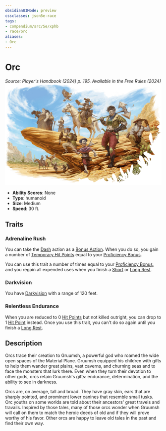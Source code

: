 ```yaml
---
obsidianUIMode: preview
cssclasses: json5e-race
tags:
- compendium/src/5e/xphb
- race/orc
aliases:
- Orc
---
```

# Orc
*Source: Player's Handbook (2024) p. 195. Available in the Free Rules (2024)*  
![](/3-Mechanics/CLI/races/img/orc.webp#right)

- **Ability Scores**: None
- **Type**: humanoid
- **Size**: Medium
- **Speed**: 30 ft.

## Traits

### Adrenaline Rush

You can take the [Dash](actions.md#Dash) action as a [Bonus Action](/3-Mechanics/CLI/variant-rules/bonus-action-xphb.md). When you do so, you gain a number of [Temporary Hit Points](/3-Mechanics/CLI/variant-rules/temporary-hit-points-xphb.md) equal to your [Proficiency Bonus](/3-Mechanics/CLI/variant-rules/proficiency-xphb.md).

You can use this trait a number of times equal to your [Proficiency Bonus](/3-Mechanics/CLI/variant-rules/proficiency-xphb.md), and you regain all expended uses when you finish a [Short](/3-Mechanics/CLI/variant-rules/short-rest-xphb.md) or [Long Rest](/3-Mechanics/CLI/variant-rules/long-rest-xphb.md).

### Darkvision

You have [Darkvision](senses.md#Darkvision) with a range of 120 feet.

### Relentless Endurance

When you are reduced to 0 [Hit Points](/3-Mechanics/CLI/variant-rules/hit-points-xphb.md) but not killed outright, you can drop to 1 [Hit Point](/3-Mechanics/CLI/variant-rules/hit-points-xphb.md) instead. Once you use this trait, you can't do so again until you finish a [Long Rest](/3-Mechanics/CLI/variant-rules/long-rest-xphb.md).

## Description

Orcs trace their creation to Gruumsh, a powerful god who roamed the wide open spaces of the Material Plane. Gruumsh equipped his children with gifts to help them wander great plains, vast caverns, and churning seas and to face the monsters that lurk there. Even when they turn their devotion to other gods, orcs retain Gruumsh's gifts: endurance, determination, and the ability to see in darkness.

Orcs are, on average, tall and broad. They have gray skin, ears that are sharply pointed, and prominent lower canines that resemble small tusks. Orc youths on some worlds are told about their ancestors' great travels and travails. Inspired by those tales, many of those orcs wonder when Gruumsh will call on them to match the heroic deeds of old and if they will prove worthy of his favor. Other orcs are happy to leave old tales in the past and find their own way.